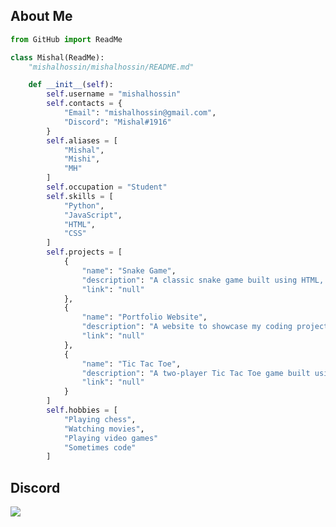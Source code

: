 
About Me
--------
```python
from GitHub import ReadMe

class Mishal(ReadMe):
    "mishalhossin/mishalhossin/README.md"

    def __init__(self):
        self.username = "mishalhossin"
        self.contacts = {
            "Email": "mishalhossin@gmail.com",
            "Discord": "Mishal#1916"
        }
        self.aliases = [
            "Mishal",
            "Mishi",
            "MH"
        ]
        self.occupation = "Student"
        self.skills = [
            "Python",
            "JavaScript",
            "HTML",
            "CSS"
        ]
        self.projects = [
            {
                "name": "Snake Game",
                "description": "A classic snake game built using HTML, CSS, JS",
                "link": "null"
            },
            {
                "name": "Portfolio Website",
                "description": "A website to showcase my coding projects",
                "link": "null"
            },
            {
                "name": "Tic Tac Toe",
                "description": "A two-player Tic Tac Toe game built using JavaScript",
                "link": "null"
            }
        ]
        self.hobbies = [
            "Playing chess",
            "Watching movies",
            "Playing video games"
            "Sometimes code"
        ]

```
Discord
--------

<a href="https://discord.com/users/1025245410224263258"  align="left">
    <img src="https://lanyard.cnrad.dev/api/1025245410224263258?theme=dark&bg=171515&borderRadius=15px&animated=true&idleMessage=PRobly%20Dying%20Idk">
  </a>
